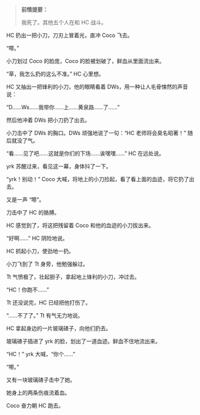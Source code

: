 > **前情提要：**
>
> 我死了。其他五个人在和 HC 战斗。

HC 扔出一把小刀，刀刃上冒着光，直冲 Coco 飞去。

“嚓。”

小刀划过 Coco 的脸庞，Coco 的脸被划破了，鲜血从里面流出来。

“草，我怎么扔的这么不准。” HC 心里想。

HC 又抽出一把锋利的小刀，他的眼睛看着 DWs，用一种让人毛骨悚然的声音说：

“D……Ws……我带你……上……黄泉路……了……”

然后他冲着 DWs 把小刀扔了出去。

小刀击中了 DWs 的胸口。DWs 顽强地说了一句：“HC 老师将会臭名昭著！” 随后就没了气。

“看……见了吧……这就是你们的下场……诶嘿嘿……” HC 在远处说。

yrk 苏醒过来，看见这一幕，身体抖了一下。

“yrk！别动！” Coco 大喊，将地上的小刀捡起，看了看上面的血迹，将它扔了出去。

又是一声 “嚓”。

刀击中了 HC 的胳膊。

HC 感觉到了，将这把残留着 Coco 和他的血迹的小刀拔出来。

“好啊……” HC 阴险地说。

HC 抓起小刀，使劲地一扔。

小刀飞到了 Tt 身旁，他勉强躲过。

Tt 气愤极了，壮起胆子，拿起地上锋利的小刀，冲过去。

“HC！你跑不……”

Tt 还没说完，HC 已经把他打伤了。

“……不了了。” Tt 有气无力地说。

HC 拿起身边的一片玻璃碴子，向他们扔去。

玻璃碴子插进了 yrk 的脸，划出了一道血迹。鲜血不住地流出来。

“HC！” yrk 大喊，“你个……”

“嚓。”

又有一块玻璃碴子击中了她。

她身上的两条伤痕流着血。

Coco 奋力朝 HC 跑去。